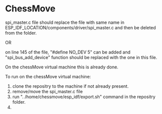 # ChessMove

spi_master.c file should replace the file with same name in ESP_IDF_LOCATION/components/driver/spi_master.c and then be deleted from the folder.

OR

on line 145 of the file, "#define NO_DEV 5" can be added and "spi_bus_add_device" function should be replaced with the one in this file.

On the chessMove virtual machine this is already done.

To run on the chessMove virtual machine:

1) clone the repositry to the machine if not already present.
2) remove/move the spi_master.c file
3) run ". /home/chessmove/esp_idf/export.sh" command in the repositry folder.
4)

